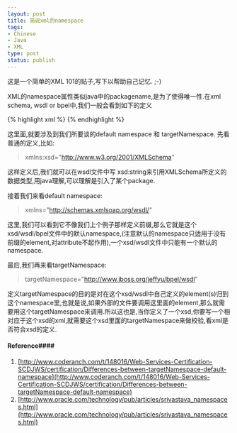 ```yaml
--- 
layout: post
title: 简说xml的namespace
tags: 
- Chinese
- Java
- XML
type: post
status: publish
---
```

这是一个简单的XML 101的贴子,写下以帮助自己记忆. ;-)

XML的namespace属性类似java中的packagename,是为了使得唯一性.在xml schema, wsdl or bpel中,我们一般会看到如下的定义

{% highlight xml %}
<definitions name="echoWsdl"        targetNamespace="http://www.jboss.org/jeffyu/bpel/wsdl"        xmlns:tns="http://www.jboss.org/jeffyu/bpel/wsdl"        xmlns:plnk="http://docs.oasis-open.org/wsbpel/2.0/plnktype"        xmlns="http://schemas.xmlsoap.org/wsdl/"        xmlns:xsd="http://www.w3.org/2001/XMLSchema"        xmlns:soap="http://schemas.xmlsoap.org/wsdl/soap/">
{% endhighlight %}

这里面,就要涉及到我们所要谈的default namespace 和 targetNamespace.
先看普通的定义,比如:
> xmlns:xsd="http://www.w3.org/2001/XMLSchema"

这样定义后,我们就可以在wsdl文件中写 xsd:string来引用XMLSchema所定义的数据类型,用java理解,可以理解是引入了某个package.

接着我们来看default namespace:
> xmlns="http://schemas.xmlsoap.org/wsdl/"

这里,我们可以看到它不像我们上个例子那样定义前缀,那么它就是这个xsd/wsdl/bpel文件中的默认namespace,(注意默认的namespace只适用于没有前缀的element,对attribute不起作用),一个xsd/wsdl文件中只能有一个默认的namespace.

最后,我们再来看targetNamespace:
> targetNamespace="http://www.jboss.org/jeffyu/bpel/wsdl"

定义targetNamespace的目的是对在这个xsd/wsdl中自己定义的element(s)归到这个namespace里,也就是说,如果外部的文件要调用这里面的element,那么就需要用这个targetNamespace来调用.所以这也是,当你定义了一个xsd,你要写一个相对应于这个xsd的xml,就需要这个xsd里面的targetNamespace来做校验,看xml是否符合xsd的定义.

#### Reference####
1. [http://www.coderanch.com/t/148016/Web-Services-Certification-SCDJWS/certification/Differences-between-targetNamespace-default-namespace](http://www.coderanch.com/t/148016/Web-Services-Certification-SCDJWS/certification/Differences-between-targetNamespace-default-namespace)
2. [http://www.oracle.com/technology/pub/articles/srivastava_namespaces.html](http://www.oracle.com/technology/pub/articles/srivastava_namespaces.html)
